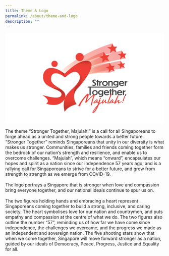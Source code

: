 ```yaml
---
title: Theme & Logo
permalink: /about/theme-and-logo
description: ""
---
```

![](/images/About%20-%20Theme%20and%20Logo%20Image%2021May2022%203pm.jpg)

 The theme  “Stronger Together, Majulah!” is a call for all Singaporeans to forge ahead as a united and strong people towards a better future. “Stronger Together” reminds Singaporeans that unity in our diversity is what makes us stronger. Communities, families and friends coming together form the bedrock of our nation’s strength and resilience, and enable us to overcome challenges. “Majulah”, which means “onward”, encapsulates our hopes and spirit as a nation since our independence 57 years ago, and is a rallying call for Singaporeans to strive for a better future, and grow from strength to strength as we emerge from COVID-19.
<br><br>
The logo portrays a Singapore that is stronger when love and compassion bring everyone 
together, and our national ideals continue to spur us on.
<br><br>
The two figures holding hands and embracing a heart represent Singaporeans coming together 
to build a strong, inclusive, and caring society. The heart symbolises love for our nation and 
countrymen, and puts empathy and compassion at the centre of what we do. The two figures 
also outline the number “57”, reminding us of how far we have come since independence, the 
challenges we overcame, and the progress we made as an independent and sovereign nation. 
The five shooting stars show that when we come together, Singapore will move forward stronger 
as a nation, guided by our ideals of Democracy, Peace, Progress, Justice and Equality for all.